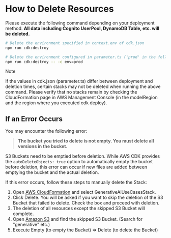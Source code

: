 # How to Delete Resources

Please execute the following command depending on your deployment method. **All data including Cognito UserPool, DynamoDB Table, etc. will be deleted.**

```bash
# Delete the environment specified in context.env of cdk.json
npm run cdk:destroy

# Delete the environment configured in parameter.ts ('prod' in the following example)
npm run cdk:destroy -- -c env=prod
```

> [!NOTE]
> If the values in cdk.json (parameter.ts) differ between deployment and deletion times, certain stacks may not be deleted when running the above command.
> Please verify that no stacks remain by checking the CloudFormation page in AWS Management Console (in the modelRegion and the region where you executed cdk deploy).

## If an Error Occurs

You may encounter the following error:

> **The bucket you tried to delete is not empty. You must delete all versions in the bucket.**

S3 Buckets need to be emptied before deletion. While AWS CDK provides the `autoDeleteObjects: true` option to automatically empty the bucket before deletion, this error can occur if new files are added between emptying the bucket and the actual deletion.

If this error occurs, follow these steps to manually delete the Stack:

1. Open [AWS CloudFormation](https://console.aws.amazon.com/cloudformation/home) and select GenerativeAiUseCasesStack.
2. Click Delete. You will be asked if you want to skip the deletion of the S3 Bucket that failed to delete. Check the box and proceed with deletion.
3. The deletion of all resources except the skipped S3 Bucket will complete.
4. Open [Amazon S3](https://s3.console.aws.amazon.com/s3/home) and find the skipped S3 Bucket. (Search for "generative" etc.)
5. Execute Empty (to empty the Bucket) => Delete (to delete the Bucket)